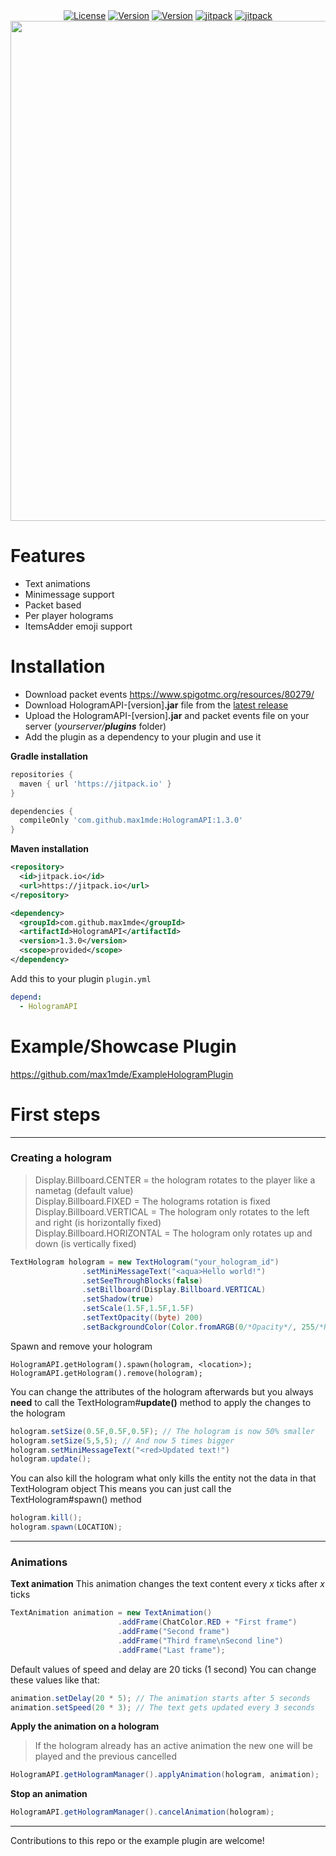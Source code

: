 </div>
<div align="center">
<a href="https://github.com/max1mde/HologramAPI/blob/master/LICENSE"><img src="https://img.shields.io/github/license/max1mde/HologramAPI.svg" alt="License"></a>  
<a href="https://github.com/max1mde/HologramAPI/wiki"><img src="https://img.shields.io/badge/Wiki%20page-AF5E86" alt="Version"></a>
<a href="https://github.com/max1mde/ExampleHologramPlugin"><img src="https://img.shields.io/badge/Example%20plugin-13B8E1" alt="Version"></a>
<a href="https://jitpack.io/#max1mde/HologramAPI"><img src="https://jitpack.io/v/max1mde/HologramAPI.svg" alt="jitpack"></a>  
<a href="https://jitpack.io/#max1mde/HologramAPI"><img src="https://sloc.xyz/github/max1mde/HologramAPI" alt="jitpack"></a>  
<img width="800px" src="https://github.com/max1mde/HologramAPI/assets/114857048/d442ef02-aa87-41ed-bfc2-e2e61d6faffd">
</div>

# Features
- Text animations
- Minimessage support
- Packet based
- Per player holograms
- ItemsAdder emoji support

# Installation

- Download packet events https://www.spigotmc.org/resources/80279/
- Download HologramAPI-[version]**.jar** file from the [latest release](https://github.com/max1mde/HologramAPI/releases)
- Upload the HologramAPI-[version]**.jar** and packet events file on your server (_yourserver/**plugins**_ folder)
- Add the plugin as a dependency to your plugin and use it

**Gradle installation**
```groovy
repositories {
  maven { url 'https://jitpack.io' }
}

dependencies {
  compileOnly 'com.github.max1mde:HologramAPI:1.3.0'
}
```
**Maven installation**
```xml
<repository>
  <id>jitpack.io</id>
  <url>https://jitpack.io</url>
</repository>

<dependency>
  <groupId>com.github.max1mde</groupId>
  <artifactId>HologramAPI</artifactId>
  <version>1.3.0</version>
  <scope>provided</scope>
</dependency>
```
Add this to your plugin
`plugin.yml`
```yml
depend:
  - HologramAPI
```

# Example/Showcase Plugin
https://github.com/max1mde/ExampleHologramPlugin


# First steps
---------------------------------------------------------------------
### Creating a hologram

> Display.Billboard.CENTER = the hologram rotates to the player like a nametag (default value)<br>
> Display.Billboard.FIXED = The holograms rotation is fixed<br>
> Display.Billboard.VERTICAL = The hologram only rotates to the left and right (is horizontally fixed)<br>
> Display.Billboard.HORIZONTAL = The hologram only rotates up and down (is vertically fixed)<br>

```java
TextHologram hologram = new TextHologram("your_hologram_id")
                .setMiniMessageText("<aqua>Hello world!")
                .setSeeThroughBlocks(false)
                .setBillboard(Display.Billboard.VERTICAL)
                .setShadow(true)
                .setScale(1.5F,1.5F,1.5F)
                .setTextOpacity((byte) 200)
                .setBackgroundColor(Color.fromARGB(0/*Opacity*/, 255/*Red*/, 236/*Green*/, 222/*Blue*/).asARGB()); // You can use the https://htmlcolorcodes.com/color-picker/ to get the RGB color you want!
```

Spawn and remove your hologram
```
HologramAPI.getHologram().spawn(hologram, <location>);
HologramAPI.getHologram().remove(hologram);
```

You can change the attributes of the hologram afterwards but you always **need** to call the TextHologram#**update()** method to apply the changes to the hologram

```java
hologram.setSize(0.5F,0.5F,0.5F); // The hologram is now 50% smaller
hologram.setSize(5,5,5); // And now 5 times bigger
hologram.setMiniMessageText("<red>Updated text!")
hologram.update();
```

You can also kill the hologram what only kills the entity not the data in that TextHologram object
This means you can just call the TextHologram#spawn() method
```java
hologram.kill();
hologram.spawn(LOCATION);
```
---------------------------------------------------------------------
### Animations

**Text animation**
This animation changes the text content every _x_ ticks after _x_ ticks
```java
TextAnimation animation = new TextAnimation()
                        .addFrame(ChatColor.RED + "First frame")
                        .addFrame("Second frame")
                        .addFrame("Third frame\nSecond line")
                        .addFrame("Last frame");
```
Default values of speed and delay are 20 ticks (1 second)
You can change these values like that:
```java
animation.setDelay(20 * 5); // The animation starts after 5 seconds
animation.setSpeed(20 * 3); // The text gets updated every 3 seconds
```

**Apply the animation on a hologram**
> If the hologram already has an active animation the new one will be played and the previous cancelled
```java
HologramAPI.getHologramManager().applyAnimation(hologram, animation);
```

**Stop an animation**
```java
HologramAPI.getHologramManager().cancelAnimation(hologram);
```
---------------------------------------------------------------------

Contributions to this repo or the example plugin are welcome!
